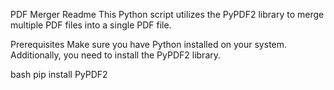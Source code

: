 PDF Merger Readme
This Python script utilizes the PyPDF2 library to merge multiple PDF files into a single PDF file. 


Prerequisites
Make sure you have Python installed on your system. Additionally, you need to install the PyPDF2 library.

bash
pip install PyPDF2

